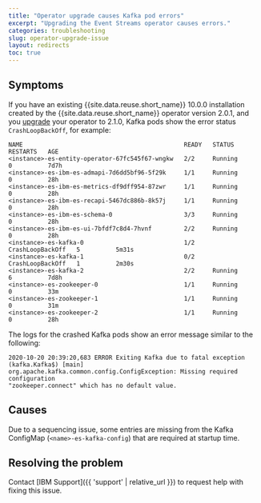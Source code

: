 ```yaml
---
title: "Operator upgrade causes Kafka pod errors"
excerpt: "Upgrading the Event Streams operator causes errors."
categories: troubleshooting
slug: operator-upgrade-issue
layout: redirects
toc: true
---
```


## Symptoms

If you have an existing {{site.data.reuse.short_name}} 10.0.0 installation created by the {{site.data.reuse.short_name}} operator version 2.0.1, and you [upgrade](../../installing/upgrading/) your operator to 2.1.0, Kafka pods show the error status `CrashLoopBackOff`, for example:

```
NAME                                             READY   STATUS             RESTARTS   AGE
<instance>-es-entity-operator-67fc545f67-wngkw   2/2     Running            0          7d7h
<instance>-es-ibm-es-admapi-7d6dd5bf96-5f29k     1/1     Running            0          28h
<instance>-es-ibm-es-metrics-df9dff954-87zwr     1/1     Running            0          28h
<instance>-es-ibm-es-recapi-5467dc886b-8k57j     1/1     Running            0          28h
<instance>-es-ibm-es-schema-0                    3/3     Running            0          28h
<instance>-es-ibm-es-ui-7bfdf7c8d4-7hvnf         2/2     Running            0          28h
<instance>-es-kafka-0                            1/2     CrashLoopBackOff   5          5m31s
<instance>-es-kafka-1                            0/2     CrashLoopBackOff   1          2m30s
<instance>-es-kafka-2                            2/2     Running            6          7d8h
<instance>-es-zookeeper-0                        1/1     Running            0          33m
<instance>-es-zookeeper-1                        1/1     Running            0          31m
<instance>-es-zookeeper-2                        1/1     Running            0          28h
```

The logs for the crashed Kafka pods show an error message similar to the following:

```
2020-10-20 20:39:20,683 ERROR Exiting Kafka due to fatal exception (kafka.Kafka$) [main]
org.apache.kafka.common.config.ConfigException: Missing required configuration
"zookeeper.connect" which has no default value.
```

## Causes

Due to a sequencing issue, some entries are missing from the Kafka ConfigMap (`<name>-es-kafka-config`) that are required at startup time.

## Resolving the problem

Contact [IBM Support]({{ 'support' | relative_url }}) to request help with fixing this issue.
